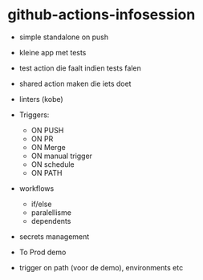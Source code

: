 # github-actions-infosession

- simple standalone on push
- kleine app met tests
- test action die faalt indien tests falen
- shared action maken die iets doet
- linters (kobe)

- Triggers:
  - ON PUSH
  - ON PR
  - ON Merge
  - ON manual trigger
  - ON schedule
  - ON PATH
  
  
- workflows
  - if/else
  - paralellisme
  - dependents
- secrets management


- To Prod demo
 - trigger on path (voor de demo), environments etc
